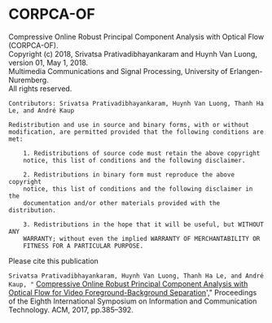 # CORPCA-OF

Compressive Online Robust Principal Component Analysis with Optical Flow (CORPCA-OF). <br />
Copyright (c) 2018, Srivatsa Prativadibhayankaram and Huynh Van Luong, version 01, May 1, 2018.<br />
Multimedia Communications and Signal Processing, University of Erlangen-Nuremberg.<br />
All rights reserved.

    Contributors: Srivatsa Prativadibhayankaram, Huynh Van Luong, Thanh Ha Le, and André Kaup

    Redistribution and use in source and binary forms, with or without 
    modification, are permitted provided that the following conditions are
    met:

        1. Redistributions of source code must retain the above copyright
        notice, this list of conditions and the following disclaimer.

        2. Redistributions in binary form must reproduce the above copyright
        notice, this list of conditions and the following disclaimer in the
        documentation and/or other materials provided with the distribution.

        3. Redistributions in the hope that it will be useful, but WITHOUT ANY 
        WARRANTY; without even the implied WARRANTY OF MERCHANTABILITY OR 
        FITNESS FOR A PARTICULAR PURPOSE.

Please cite this publication

`Srivatsa Prativadibhayankaram, Huynh Van Luong, Thanh Ha Le, and André Kaup, "`
[Compressive Online Robust Principal Component Analysis with Optical Flow for Video Foreground-Background Separation](https://doi.org/10.1145/3155133.3155184)'," Proceedings of the Eighth International Symposium on Information and Communication Technology. ACM, 2017, pp.385–392.
